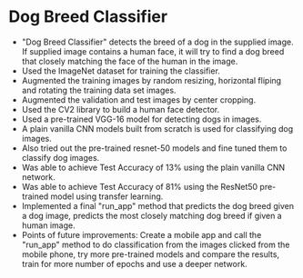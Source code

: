 # Dog Breed Classifier

* "Dog Breed Classifier" detects the breed of a dog in the supplied image. If supplied image contains a human face, it will try to find a dog breed that closely matching the face of the human in the image.
* Used the ImageNet dataset for training the classifier.
* Augmented the training images by random resizing, horizontal fliping and rotating the training data set images.
* Augmented the validation and test images by center cropping.
* Used the CV2 library to build a human face detector.
* Used a pre-trained VGG-16 model for detecting dogs in images.
* A plain vanilla CNN models built from scratch is used for classifying dog images.
* Also tried out the pre-trained resnet-50 models and fine tuned them to classify dog images.
* Was able to achieve Test Accuracy of 13% using the plain vanilla CNN network.
* Was able to achieve Test Accuracy of 81% using the ResNet50 pre-trained model using transfer learning.
* Implemented a final "run_app" method that predicts the dog breed given a dog image, predicts the most closely matching dog breed if given a human image.
* Points of future improvements: Create a mobile app and call the "run_app" method to do classification from the images clicked from the mobile phone, try more pre-trained models and compare the results, train for more number of epochs and use a deeper network. 